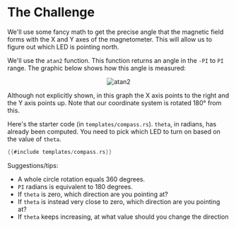 # The Challenge

We'll use some fancy math to get the precise angle that the magnetic field forms with the X and Y
axes of the magnetometer. This will allow us to figure out which LED is pointing north.

We'll use the `atan2` function. This function returns an angle in the `-PI` to `PI` range. The
graphic below shows how this angle is measured:

<p align="center">
<img class="white_bg" title="atan2" src="https://upload.wikimedia.org/wikipedia/commons/0/03/Atan2_60.svg">
</p>

Although not explicitly shown, in this graph the X axis points to the right and the Y axis points
up. Note that our coordinate system is rotated 180° from this.

Here's the starter code (in `templates/compass.rs`). `theta`, in radians, has already been
computed. You need to pick which LED to turn on based on the value of `theta`.

```rs
{{#include templates/compass.rs}}
```

Suggestions/tips:

- A whole circle rotation equals 360 degrees.
- `PI` radians is equivalent to 180 degrees.
- If `theta` is zero, which direction are you pointing at?
- If `theta` is instead very close to zero, which direction are you pointing at?
- If `theta` keeps increasing, at what value should you change the direction
